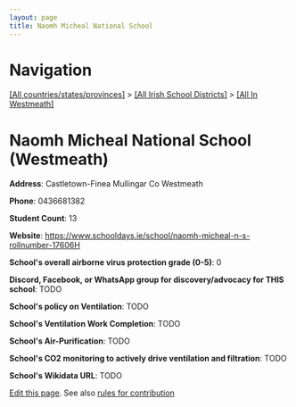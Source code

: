 ```yaml
---
layout: page
title: Naomh Micheal National School
---
```

# Navigation

[[All countries/states/provinces]](../../..) > [[All Irish School Districts]](../..) > [[All In Westmeath]](..)

# Naomh Micheal National School (Westmeath)

**Address**: Castletown-Finea Mullingar Co Westmeath

**Phone**: 0436681382

**Student Count**: 13

**Website**: <https://www.schooldays.ie/school/naomh-micheal-n-s-rollnumber-17606H>

**School's overall airborne virus protection grade (0-5)**: 0

**Discord, Facebook, or WhatsApp group for discovery/advocacy for THIS school**: TODO

**School's policy on Ventilation**: TODO

**School's Ventilation Work Completion**: TODO

**School's Air-Purification**: TODO

**School's CO2 monitoring to actively drive ventilation and filtration**: TODO

**School's Wikidata URL**: TODO


[Edit this page](https://github.com/ventilate-schools/Ireland/edit/main/./Westmeath/Naomh_Micheal_National_School.md). See also [rules for contribution](../../../contribution-rules/)